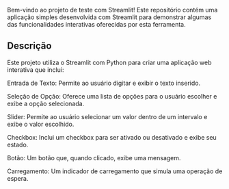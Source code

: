 
Bem-vindo ao projeto de teste com Streamlit! Este repositório contém uma aplicação simples desenvolvida com Streamlit para demonstrar algumas das funcionalidades interativas oferecidas por esta ferramenta.

## Descrição
Este projeto utiliza o Streamlit com Python para criar uma aplicação web interativa que inclui:

Entrada de Texto: Permite ao usuário digitar e exibir o texto inserido.

Seleção de Opção: Oferece uma lista de opções para o usuário escolher e exibe a opção selecionada.

Slider: Permite ao usuário selecionar um valor dentro de um intervalo e exibe o valor escolhido.

Checkbox: Inclui um checkbox para ser ativado ou desativado e exibe seu estado.

Botão: Um botão que, quando clicado, exibe uma mensagem.

Carregamento: Um indicador de carregamento que simula uma operação de espera.